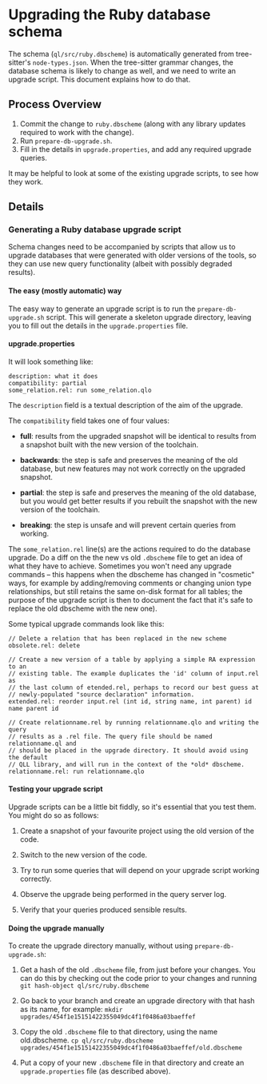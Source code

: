# Upgrading the Ruby database schema

The schema (`ql/src/ruby.dbscheme`) is automatically generated from tree-sitter's `node-types.json`. When the tree-sitter grammar changes, the database schema is likely to change as well, and we need to write an upgrade script. This document explains how to do that.

## Process Overview

 1. Commit the change to `ruby.dbscheme` (along with any library updates required to work with the change).
 2. Run `prepare-db-upgrade.sh`.
 3. Fill in the details in `upgrade.properties`, and add any required upgrade queries.

It may be helpful to look at some of the existing upgrade scripts, to see how they work.

## Details

### Generating a Ruby database upgrade script

Schema changes need to be accompanied by scripts that allow us to upgrade databases that were generated with older versions of the tools, so they can use new query functionality (albeit with possibly degraded results).

#### The easy (mostly automatic) way

The easy way to generate an upgrade script is to run the `prepare-db-upgrade.sh` script. This will generate a skeleton upgrade directory, leaving you to fill out the details in the `upgrade.properties` file.

#### upgrade.properties

It will look something like:

```
description: what it does
compatibility: partial
some_relation.rel: run some_relation.qlo
```

The `description` field is a textual description of the aim of the upgrade.

The `compatibility` field takes one of four values:

 * **full**: results from the upgraded snapshot will be identical to results from a snapshot built with the new version of the toolchain.

 * **backwards**: the step is safe and preserves the meaning of the old database, but new features may not work correctly on the upgraded snapshot.

 * **partial**: the step is safe and preserves the meaning of the old database, but you would get better results if you rebuilt the snapshot with the new version of the toolchain.

 * **breaking**: the step is unsafe and will prevent certain queries from working.

The `some_relation.rel` line(s) are the actions required to do the database upgrade. Do a diff on the the new vs old `.dbscheme` file to get an idea of what they have to achieve. Sometimes you won't need any upgrade commands – this happens when the dbscheme has changed in "cosmetic" ways, for example by adding/removing comments or changing union type relationships, but still retains the same on-disk format for all tables; the purpose of the upgrade script is then to document the fact that it's safe to replace the old dbscheme with the new one).

Some typical upgrade commands look like this:

```
// Delete a relation that has been replaced in the new scheme
obsolete.rel: delete
  
// Create a new version of a table by applying a simple RA expression to an 
// existing table. The example duplicates the 'id' column of input.rel as 
// the last column of etended.rel, perhaps to record our best guess at
// newly-populated "source declaration" information.
extended.rel: reorder input.rel (int id, string name, int parent) id name parent id

// Create relationname.rel by running relationname.qlo and writing the query
// results as a .rel file. The query file should be named relationname.ql and
// should be placed in the upgrade directory. It should avoid using the default
// QLL library, and will run in the context of the *old* dbscheme.
relationname.rel: run relationname.qlo
```

#### Testing your upgrade script

Upgrade scripts can be a little bit fiddly, so it's essential that you test them. You might do so as follows:

 1. Create a snapshot of your favourite project using the old version of the code.

 2. Switch to the new version of the code.

 3. Try to run some queries that will depend on your upgrade script working correctly.

 4. Observe the upgrade being performed in the query server log.

 5. Verify that your queries produced sensible results.

#### Doing the upgrade manually

To create the upgrade directory manually, without using `prepare-db-upgrade.sh`:

1. Get a hash of the old `.dbscheme` file, from just before your changes. You can do this by checking out the code prior to your changes and running `git hash-object ql/src/ruby.dbscheme`

2. Go back to your branch and create an upgrade directory with that hash as its name, for example: `mkdir upgrades/454f1e15151422355049dc4f1f0486a03baeffef`

3. Copy the old `.dbscheme` file to that directory, using the name old.dbscheme.
   `cp ql/src/ruby.dbscheme upgrades/454f1e15151422355049dc4f1f0486a03baeffef/old.dbscheme`
 
4. Put a copy of your new `.dbscheme` file in that directory and create an `upgrade.properties` file (as described above).
